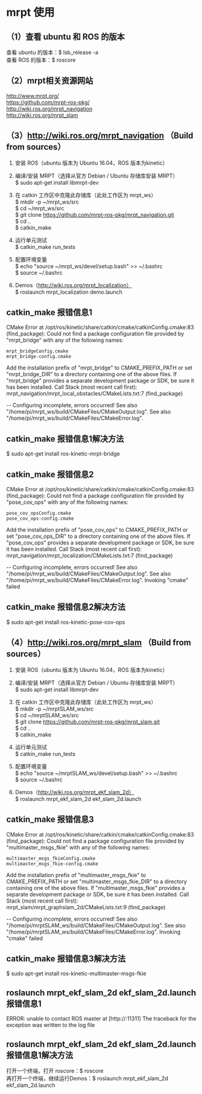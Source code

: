 # mrpt 使用

## （1）查看 ubuntu 和 ROS 的版本

查看 ubuntu 的版本：$ lsb_release -a  
查看 ROS 的版本：$ roscore

## （2）mrpt相关资源网站

http://www.mrpt.org/  
https://github.com/mrpt-ros-pkg/  
http://wiki.ros.org/mrpt_navigation  
http://wiki.ros.org/mrpt_slam

## （3）http://wiki.ros.org/mrpt_navigation （Build from sources）

1. 安装 ROS（ubuntu 版本为 Ubuntu 16.04，ROS 版本为kinetic）  

2. 编译/安装 MRPT（选择从官方 Debian / Ubuntu 存储库安装 MRPT）  
$ sudo apt-get install libmrpt-dev  

3. 在 catkin 工作区中克隆此存储库（此处工作区为 mrpt_ws）  
$ mkdir -p ~/mrpt_ws/src  
$ cd ~/mrpt_ws/src  
$ git clone https://github.com/mrpt-ros-pkg/mrpt_navigation.git  
$ cd ..  
$ catkin_make  

4. 运行单元测试  
$ catkin_make run_tests  

5. 配置环境变量  
$ echo "source ~/mrpt_ws/devel/setup.bash" >>  ~/.bashrc  
$ source ~/.bashrc

6. Demos（http://wiki.ros.org/mrpt_localization）  
$ roslaunch mrpt_localization demo.launch

## catkin_make 报错信息1

CMake Error at /opt/ros/kinetic/share/catkin/cmake/catkinConfig.cmake:83 (find_package):
  Could not find a package configuration file provided by "mrpt_bridge" with
  any of the following names:

    mrpt_bridgeConfig.cmake
    mrpt_bridge-config.cmake

  Add the installation prefix of "mrpt_bridge" to CMAKE_PREFIX_PATH or set
  "mrpt_bridge_DIR" to a directory containing one of the above files.  If
  "mrpt_bridge" provides a separate development package or SDK, be sure it
  has been installed.
Call Stack (most recent call first):
  mrpt_navigation/mrpt_local_obstacles/CMakeLists.txt:7 (find_package)


-- Configuring incomplete, errors occurred!
See also "/home/pi/mrpt_ws/build/CMakeFiles/CMakeOutput.log".
See also "/home/pi/mrpt_ws/build/CMakeFiles/CMakeError.log".

## catkin_make 报错信息1解决方法

$ sudo apt-get install ros-kinetic-mrpt-bridge

## catkin_make 报错信息2

CMake Error at /opt/ros/kinetic/share/catkin/cmake/catkinConfig.cmake:83 (find_package):
  Could not find a package configuration file provided by "pose_cov_ops" with
  any of the following names:

    pose_cov_opsConfig.cmake
    pose_cov_ops-config.cmake

  Add the installation prefix of "pose_cov_ops" to CMAKE_PREFIX_PATH or set
  "pose_cov_ops_DIR" to a directory containing one of the above files.  If
  "pose_cov_ops" provides a separate development package or SDK, be sure it
  has been installed.
Call Stack (most recent call first):
  mrpt_navigation/mrpt_localization/CMakeLists.txt:7 (find_package)


-- Configuring incomplete, errors occurred!
See also "/home/pi/mrpt_ws/build/CMakeFiles/CMakeOutput.log".
See also "/home/pi/mrpt_ws/build/CMakeFiles/CMakeError.log".
Invoking "cmake" failed

## catkin_make 报错信息2解决方法

$ sudo apt-get install ros-kinetic-pose-cov-ops

## （4）http://wiki.ros.org/mrpt_slam （Build from sources）

1. 安装 ROS（ubuntu 版本为 Ubuntu 16.04，ROS 版本为kinetic）  

2. 编译/安装 MRPT（选择从官方 Debian / Ubuntu 存储库安装 MRPT）  
$ sudo apt-get install libmrpt-dev  

3. 在 catkin 工作区中克隆此存储库（此处工作区为 mrpt_ws）  
$ mkdir -p ~/mrptSLAM_ws/src  
$ cd ~/mrptSLAM_ws/src  
$ git clone https://github.com/mrpt-ros-pkg/mrpt_slam.git  
$ cd ..  
$ catkin_make  

4. 运行单元测试  
$ catkin_make run_tests  

5. 配置环境变量  
$ echo "source ~/mrptSLAM_ws/devel/setup.bash" >>  ~/.bashrc  
$ source ~/.bashrc

6. Demos（http://wiki.ros.org/mrpt_ekf_slam_2d）  
$ roslaunch mrpt_ekf_slam_2d ekf_slam_2d.launch

## catkin_make 报错信息3

CMake Error at /opt/ros/kinetic/share/catkin/cmake/catkinConfig.cmake:83 (find_package):
  Could not find a package configuration file provided by
  "multimaster_msgs_fkie" with any of the following names:

    multimaster_msgs_fkieConfig.cmake
    multimaster_msgs_fkie-config.cmake

  Add the installation prefix of "multimaster_msgs_fkie" to CMAKE_PREFIX_PATH
  or set "multimaster_msgs_fkie_DIR" to a directory containing one of the
  above files.  If "multimaster_msgs_fkie" provides a separate development
  package or SDK, be sure it has been installed.
Call Stack (most recent call first):
  mrpt_slam/mrpt_graphslam_2d/CMakeLists.txt:9 (find_package)


-- Configuring incomplete, errors occurred!
See also "/home/pi/mrptSLAM_ws/build/CMakeFiles/CMakeOutput.log".
See also "/home/pi/mrptSLAM_ws/build/CMakeFiles/CMakeError.log".
Invoking "cmake" failed

## catkin_make 报错信息3解决方法

$ sudo apt-get install ros-kinetic-multimaster-msgs-fkie

## roslaunch mrpt_ekf_slam_2d ekf_slam_2d.launch 报错信息1

ERROR: unable to contact ROS master at [http://:11311]
The traceback for the exception was written to the log file

## roslaunch mrpt_ekf_slam_2d ekf_slam_2d.launch 报错信息1解决方法

打开一个终端，打开 roscore：$ roscore  
再打开一个终端，继续运行Demos：$ roslaunch mrpt_ekf_slam_2d ekf_slam_2d.launch
